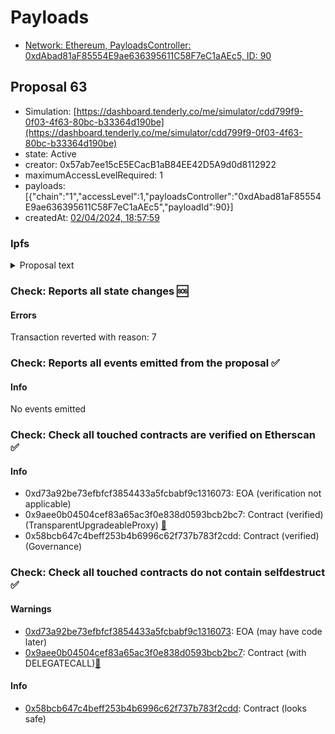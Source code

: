 # Payloads

- [Network: Ethereum, PayloadsController: 0xdAbad81aF85554E9ae636395611C58F7eC1aAEc5, ID: 90](/reports/payloads/1/0xdAbad81aF85554E9ae636395611C58F7eC1aAEc5/90.md)

## Proposal 63

- Simulation: [https://dashboard.tenderly.co/me/simulator/cdd799f9-0f03-4f63-80bc-b33364d190be](https://dashboard.tenderly.co/me/simulator/cdd799f9-0f03-4f63-80bc-b33364d190be)
- state: Active
- creator: 0x57ab7ee15cE5ECacB1aB84EE42D5A9d0d8112922
- maximumAccessLevelRequired: 1
- payloads: [{"chain":"1","accessLevel":1,"payloadsController":"0xdAbad81aF85554E9ae636395611C58F7eC1aAEc5","payloadId":90}]
- createdAt: [02/04/2024, 18:57:59](https://etherscan.io/tx/0x960c614e926627814bd9703fc494376f7bd1f905f9109cbde5ebd83825f7145d)

### Ipfs

<details>
  <summary>Proposal text</summary>
  
  
## Simple Summary

This publication mainly proposes consolidating DAO assets in preparation of foreseeable DAO expenses. It is a continuation of governance proposal 44 which was executed in early March of 2024.

## Motivation

This proposal combined with the previously executed one aim to:

- Consolidate the DAOs smaller holdings to GHO
- Swap larger stablecoins holdings for GHO
- Replenish the stablecoins Reserves in Aave v3
- Migrate funds from Aave v2 to v3
- Transfer BAL and CRV to the ALC SAFE

## Specification

- Transer all available BAL in the collector to the ALC [SAFE](https://etherscan.io/address/0x205e795336610f5131Be52F09218AF19f0f3eC60)
- Transer all available CRV in the collector to the ALC [SAFE](https://etherscan.io/address/0x205e795336610f5131Be52F09218AF19f0f3eC60)
- Deposit all existing ETH in the collector into WETH, and deposit into Aave V3 Ethereum
- Deposit all DAI in the collector into Aave V3 Ethereum
- Withdraw 640,000 USDC aToken from Aave V2 Ethereum
- Swap withdrawn 640,000 USDC into GHO
- Swap all available DPI in the collector into GHO (previously a failed swap because of slippage)

## References

- Implementation: [AaveV3Ethereum](https://github.com/bgd-labs/aave-proposals-v3/blob/3fe3470367bdd903b6fe91cf061b000fde31590a/src/20240324_AaveV3Ethereum_FundingUpdatePartB/AaveV3Ethereum_FundingUpdatePartB_20240324.sol)
- Tests: [AaveV3Ethereum](https://github.com/bgd-labs/aave-proposals-v3/blob/3fe3470367bdd903b6fe91cf061b000fde31590a/src/20240324_AaveV3Ethereum_FundingUpdatePartB/AaveV3Ethereum_FundingUpdatePartB_20240324.t.sol)
- [Snapshot](https://snapshot.org/#/aave.eth/proposal/0x4dd4dff7096bf7ab8c4c071975d40f4cf709c41b4b6b7c60777a6dd50d2ecd09)
- [Discussion](https://governance.aave.com/t/arfc-funding-update/16675/4)

## Copyright

Copyright and related rights waived via [CC0](https://creativecommons.org/publicdomain/zero/1.0/).

</details>

### Check: Reports all state changes :sos:

#### Errors

Transaction reverted with reason: 7

### Check: Reports all events emitted from the proposal :white_check_mark:

#### Info

No events emitted

### Check: Check all touched contracts are verified on Etherscan :white_check_mark:

#### Info

- 0xd73a92be73efbfcf3854433a5fcbabf9c1316073: EOA (verification not applicable)
- 0x9aee0b04504cef83a65ac3f0e838d0593bcb2bc7: Contract (verified) (TransparentUpgradeableProxy) [:ghost:](https://github.com/bgd-labs/aave-address-book "GovernanceV3Ethereum.GOVERNANCE")
- 0x58bcb647c4beff253b4b6996c62f737b783f2cdd: Contract (verified) (Governance) 

### Check: Check all touched contracts do not contain selfdestruct :white_check_mark:

#### Warnings

- [0xd73a92be73efbfcf3854433a5fcbabf9c1316073](https://etherscan.io/address/0xd73a92be73efbfcf3854433a5fcbabf9c1316073): EOA (may have code later)
- [0x9aee0b04504cef83a65ac3f0e838d0593bcb2bc7](https://etherscan.io/address/0x9aee0b04504cef83a65ac3f0e838d0593bcb2bc7): Contract (with DELEGATECALL)[:ghost:](https://github.com/bgd-labs/aave-address-book "GovernanceV3Ethereum.GOVERNANCE")

#### Info

- [0x58bcb647c4beff253b4b6996c62f737b783f2cdd](https://etherscan.io/address/0x58bcb647c4beff253b4b6996c62f737b783f2cdd): Contract (looks safe)


